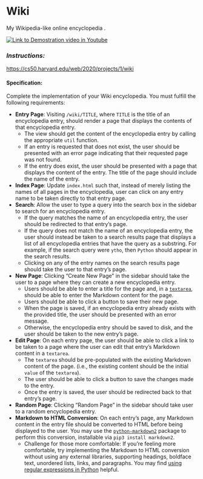 # Wiki

 My Wikipedia-like online encyclopedia .
 
[![Link to Demostration video in Youtube](http://img.youtube.com/vi/F5Y5FCD_8bY/0.jpg)](http://www.youtube.com/watch?v=F5Y5FCD_8bY)

### _Instructions:_
https://cs50.harvard.edu/web/2020/projects/1/wiki


#### Specification:


Complete the implementation of your Wiki encyclopedia. You must fulfill the following requirements:

-   **Entry Page**: Visiting  `/wiki/TITLE`, where  `TITLE`  is the title of an encyclopedia entry, should render a page that displays the contents of that encyclopedia entry.
    -   The view should get the content of the encyclopedia entry by calling the appropriate  `util`  function.
    -   If an entry is requested that does not exist, the user should be presented with an error page indicating that their requested page was not found.
    -   If the entry does exist, the user should be presented with a page that displays the content of the entry. The title of the page should include the name of the entry.
-   **Index Page**: Update  `index.html`  such that, instead of merely listing the names of all pages in the encyclopedia, user can click on any entry name to be taken directly to that entry page.
-   **Search**: Allow the user to type a query into the search box in the sidebar to search for an encyclopedia entry.
    -   If the query matches the name of an encyclopedia entry, the user should be redirected to that entry’s page.
    -   If the query does not match the name of an encyclopedia entry, the user should instead be taken to a search results page that displays a list of all encyclopedia entries that have the query as a substring. For example, if the search query were  `ytho`, then  `Python`  should appear in the search results.
    -   Clicking on any of the entry names on the search results page should take the user to that entry’s page.
-   **New Page**: Clicking “Create New Page” in the sidebar should take the user to a page where they can create a new encyclopedia entry.
    -   Users should be able to enter a title for the page and, in a  [`textarea`](https://www.w3schools.com/tags/tag_textarea.asp), should be able to enter the Markdown content for the page.
    -   Users should be able to click a button to save their new page.
    -   When the page is saved, if an encyclopedia entry already exists with the provided title, the user should be presented with an error message.
    -   Otherwise, the encyclopedia entry should be saved to disk, and the user should be taken to the new entry’s page.
-   **Edit Page**: On each entry page, the user should be able to click a link to be taken to a page where the user can edit that entry’s Markdown content in a  `textarea`.
    -   The  `textarea`  should be pre-populated with the existing Markdown content of the page. (i.e., the existing content should be the initial  `value`  of the  `textarea`).
    -   The user should be able to click a button to save the changes made to the entry.
    -   Once the entry is saved, the user should be redirected back to that entry’s page.
-   **Random Page**: Clicking “Random Page” in the sidebar should take user to a random encyclopedia entry.
-   **Markdown to HTML Conversion**: On each entry’s page, any Markdown content in the entry file should be converted to HTML before being displayed to the user. You may use the  [`python-markdown2`](https://github.com/trentm/python-markdown2)  package to perform this conversion, installable via  `pip3 install markdown2`.
    -   Challenge for those more comfortable: If you’re feeling more comfortable, try implementing the Markdown to HTML conversion without using any external libraries, supporting headings, boldface text, unordered lists, links, and paragraphs. You may find  [using regular expressions in Python](https://docs.python.org/3/howto/regex.html)  helpful.